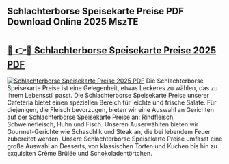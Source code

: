 ## Schlachterborse Speisekarte Preise PDF Download Online 2025 MszTE

# <h2><a href="http://gc79yg8.nevu.top/?p=Schlachterborse+Speisekarte+Preise">🔗 👉🔴 Schlachterborse Speisekarte Preise 2025 PDF</a></h2>

[![Schlachterborse Speisekarte Preise 2025 PDF](https://i.imgur.com/dBaPXMq.png)](http://gc79yg8.nevu.top/?p=Schlachterborse+Speisekarte+Preise)
Die Schlachterborse Speisekarte Preise ist eine Gelegenheit, etwas Leckeres zu wählen, das zu Ihrem Lebensstil passt. Die Schlachterborse Speisekarte Preise unserer Cafeteria bietet einen speziellen Bereich für leichte und frische Salate. Für diejenigen, die Fleisch bevorzugen, bieten wir eine Auswahl an Gerichten auf der Schlachterborse Speisekarte Preise an: Rindfleisch, Schweinefleisch, Huhn und Fisch. Unseren Auserwählten bieten wir Gourmet-Gerichte wie Schaschlik und Steak an, die bei lebendem Feuer zubereitet werden. Unsere Schlachterborse Speisekarte Preise umfasst eine große Auswahl an Desserts, von klassischen Torten und Kuchen bis hin zu exquisiten Crème Brûlée und Schokoladentörtchen.
